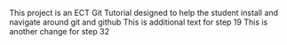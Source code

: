 This project is an ECT Git Tutorial designed to help the student install and navigate around git and github
This is additional text for step 19
This is another change for step 32
